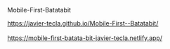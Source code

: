 Mobile-First-Batatabit

https://javier-tecla.github.io/Mobile-First--Batatabit/
<br>
<br>
https://mobile-first-batata-bit-javier-tecla.netlify.app/
